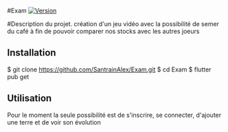 #Exam
[![Version](https://img.shields.io/badge/version-1.0.0-blue.svg)](https://github.com/SantrainAlex/Exam)

#Description du projet.
création d'un jeu vidéo avec la possibilité de semer du café à fin de pouvoir comparer nos stocks avec les autres joeurs


## Installation
$ git clone https://github.com/SantrainAlex/Exam.git
$ cd Exam
$ flutter pub get

## Utilisation
Pour le moment la seule possibilité est de s'inscrire, se connecter, d'ajouter une terre et de voir son évolution